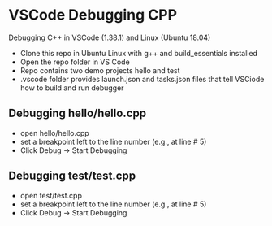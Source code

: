 # VSCode Debugging CPP
Debugging C++ in VSCode (1.38.1) and Linux (Ubuntu 18.04)

- Clone this repo in Ubuntu Linux with g++ and build_essentials installed
- Open the repo folder in VS Code
- Repo contains two demo projects hello and test
- .vscode folder provides launch.json and tasks.json files that tell VSCiode how to build and run debugger

## Debugging hello/hello.cpp
- open hello/hello.cpp
- set a breakpoint left to the line number (e.g., at line # 5)
- Click Debug -> Start Debugging 

## Debugging test/test.cpp
- open test/test.cpp
- set a breakpoint left to the line number (e.g., at line # 5)
- Click Debug -> Start Debugging 
